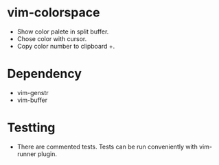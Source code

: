# vim-colorspace
* Show color palete in split buffer. 
* Chose color with cursor. 
* Copy color number to clipboard +.
# Dependency
* vim-genstr
* vim-buffer
# Testting
* There are commented tests. Tests can be run conveniently with vim-runner plugin.
